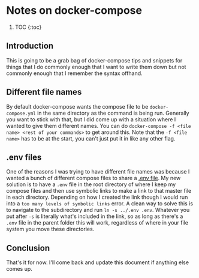 # Notes on docker-compose

1. TOC
{:toc}

## Introduction

This is going to be a grab bag of docker-compose tips and snippets for things that I do commonly enough that I want to write them down but not commonly enough that I remember the syntax offhand.

## Different file names

By default docker-compose wants the compose file to be ```docker-compose.yml``` in the same directory as the command is being run. Generally you want to stick with that, but I did come up with a situation where I wanted to give them different names. You can do ```docker-compose -f <file name> <rest of your commands>``` to get around this. Note that the ```-f <file name>``` has to be at the start, you can't just put it in like any other flag.

## .env files

One of the reasons I was trying to have different file names was because I wanted a bunch of different compose files to share a [.env file](https://docs.docker.com/compose/env-file/). My new solution is to have a ```.env``` file in the root directory of where I keep my compose files and then use symbolic links to make a link to that master file in each directory. Depending on how I created the link though I would run into a ```too many levels of symbolic links``` error. A clean way to solve this is to navigate to the subdirectory and run ```ln -s ../.env .env```. Whatever you put after ```-s``` is literally what's included in the link, so as long as there's a ```.env``` file in the parent folder this will work, regardless of where in your file system you move these directories.

## Conclusion

That's it for now. I'll come back and update this document if anything else comes up.